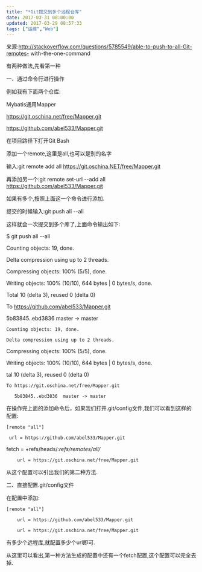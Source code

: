 ```yaml
---
title: "*Git提交到多个远程仓库"
date: 2017-03-31 08:00:00
updated: 2017-03-29 08:57:33
tags: ["运维","Web"]
---
```

来源:http://stackoverflow.com/questions/5785549/able-to-push-to-all-Git-remotes-
with-the-one-command

  

有两种做法,先看第一种

  

  

一、通过命令行进行操作

  

例如我有下面两个仓库:

  

Mybatis通用Mapper

  

https://git.oschina.net/free/Mapper.git

https://github.com/abel533/Mapper.git

  

在项目路径下打开Git Bash

  

添加一个remote,这里是all,也可以是别的名字

  

输入:git remote add all https://git.oschina.NET/free/Mapper.git

  

再添加另一个:git remote set-url --add all https://github.com/abel533/Mapper.git

  

如果有多个,按照上面这一个命令进行添加.

  

提交的时候输入:git push all --all

  

这样就会一次提交到多个库了,上面命令输出如下:

 
 
 $ git push all --all  

 Counting objects: 19, done.  

 Delta compression using up to 2 threads.  

 Compressing objects: 100% (5/5), done.  

 Writing objects: 100% (10/10), 644 bytes | 0 bytes/s, done.  

 Total 10 (delta 3), reused 0 (delta 0)  

 To https://github.com/abel533/Mapper.git  

 5b83845..ebd3836  master -> master  

    Counting objects: 19, done.  

    Delta compression using up to 2 threads.  

 Compressing objects: 100% (5/5), done.  

 Writing objects: 100% (10/10), 644 bytes | 0 bytes/s, done.  

tal 10 (delta 3), reused 0 (delta 0)  

    To https://git.oschina.net/free/Mapper.git  

       5b83845..ebd3836  master -> master

  

在操作完上面的添加命令后，如果我们打开.git/config文件,我们可以看到这样的配置:  

    
    
    [remote "all"]  

     url = https://github.com/abel533/Mapper.git  

  fetch = +refs/heads/*:refs/remotes/all/*  

        url = https://git.oschina.net/free/Mapper.git

从这个配置可以引出我们的第二种方法.  

  

二、直接配置.git/config文件

  

在配置中添加:

    
    
    [remote "all"]  

        url = https://github.com/abel533/Mapper.git  

        url = https://git.oschina.net/free/Mapper.git

有多少个远程库,就配置多少个url即可.  

从这里可以看出,第一种方法生成的配置中还有一个fetch配置,这个配置可以完全去掉.

  

